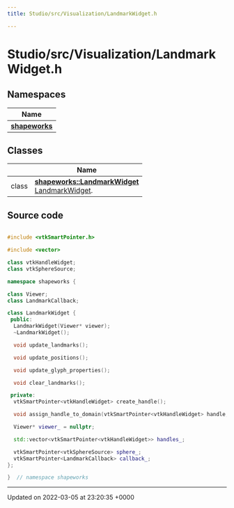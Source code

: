 ```yaml
---
title: Studio/src/Visualization/LandmarkWidget.h

---
```


# Studio/src/Visualization/LandmarkWidget.h



## Namespaces

| Name           |
| -------------- |
| **[shapeworks](../Namespaces/namespaceshapeworks.md)**  |

## Classes

|                | Name           |
| -------------- | -------------- |
| class | **[shapeworks::LandmarkWidget](../Classes/classshapeworks_1_1LandmarkWidget.md)** <br>[LandmarkWidget]().  |




## Source code

```cpp

#include <vtkSmartPointer.h>

#include <vector>

class vtkHandleWidget;
class vtkSphereSource;

namespace shapeworks {

class Viewer;
class LandmarkCallback;

class LandmarkWidget {
 public:
  LandmarkWidget(Viewer* viewer);
  ~LandmarkWidget();

  void update_landmarks();

  void update_positions();

  void update_glyph_properties();

  void clear_landmarks();

 private:
  vtkSmartPointer<vtkHandleWidget> create_handle();

  void assign_handle_to_domain(vtkSmartPointer<vtkHandleWidget> handle, int domain_id);

  Viewer* viewer_ = nullptr;

  std::vector<vtkSmartPointer<vtkHandleWidget>> handles_;

  vtkSmartPointer<vtkSphereSource> sphere_;
  vtkSmartPointer<LandmarkCallback> callback_;
};

}  // namespace shapeworks
```


-------------------------------

Updated on 2022-03-05 at 23:20:35 +0000

